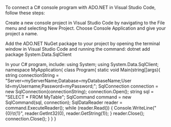 
To connect a C# console program with ADO.NET in Visual Studio Code, follow these steps:

Create a new console project in Visual Studio Code by navigating to the File menu and selecting New Project. Choose Console Application and give your project a name.

Add the ADO.NET NuGet package to your project by opening the terminal window in Visual Studio Code and running the command: dotnet add package System.Data.SqlClient

In your C# program, include:
using System;
using System.Data.SqlClient;
namespace MyApplication{
    class Program{
        static void Main(string[]args){
string connectionString = "Server=myServerName;Database=myDatabaseName;User Id=myUsername;Password=myPassword;";
SqlConnection connection = new SqlConnection(connectionString);
connection.Open();
string sql = "SELECT * FROM MyTable";
SqlCommand command = new SqlCommand(sql, connection);
SqlDataReader reader = command.ExecuteReader();
while (reader.Read())
{
    Console.WriteLine("{0}\t{1}", reader.GetInt32(0), reader.GetString(1));
}
reader.Close();
connection.Close();
        }
    }
}
